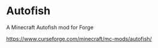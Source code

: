 # Autofish
A Minecraft Autofish mod for Forge

https://www.curseforge.com/minecraft/mc-mods/autofish/
